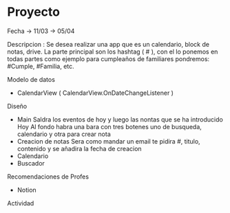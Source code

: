 # Proyecto
Fecha -> 11/03 -> 05/04

Descripcion :
Se desea realizar una app que es un calendario, block de notas, drive.
La parte principal son los hashtag ( # ), con el lo ponemos en todas partes como ejemplo para cumpleaños de familiares pondremos: #Cumple, #Familia, etc.

Modelo de datos 
 - CalendarView ( CalendarView.OnDateChangeListener )


Diseño
- Main
Saldra los eventos de hoy y luego las nontas que se ha introducido Hoy
Al fondo habra una bara con tres botenes uno de busqueda, calendario y otra para crear nota
- Creacion de notas
Sera como mandar un email te pidira #, titulo, contenido y se añadira la fecha de creacion
- Calendario
- Buscador


Recomendaciones de Profes
- Notion


Actividad 
